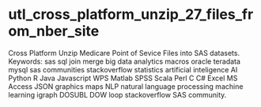 # utl_cross_platform_unzip_27_files_from_nber_site
Cross Platform Unzip Medicare Point of Sevice Files into SAS datasets.  Keywords: sas sql join merge big data analytics macros oracle teradata mysql sas communities stackoverflow statistics artificial inteligence AI Python R Java Javascript WPS Matlab SPSS Scala Perl C C# Excel MS Access JSON graphics maps NLP natural language processing machine learning igraph DOSUBL DOW loop stackoverflow SAS community.
